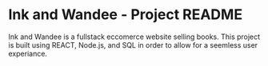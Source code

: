 
# Ink and Wandee - Project README
Ink and Wandee is a fullstack eccomerce website selling books. This project is built using REACT, Node.js, and SQL in order to allow for a seemless user experiance. 

